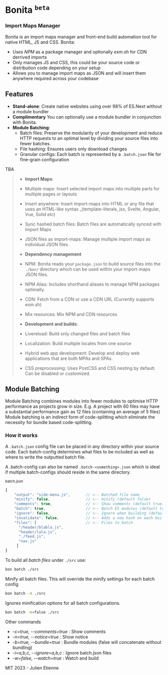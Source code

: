# Bonita <sup>`beta`</sup>
### Import Maps Manager

Bonita is an import maps manager and front-end build automation tool for native HTML, JS and CSS.
Bonita:
- Uses _NPM_ as a package manager and optionally _esm.sh_ for CDN derrived imports
- Only manages JS and CSS, this could be your source code or distribution code depending on your setup
- Allows you to manage import maps as JSON and will insert them anywhere required across your codebase

## Features
- **Stand-alone**: Create native websites using over 98% of ES.Next without a module bundler
- **Complimentary** You can optionally use a module bundler in conjunction with Bonita.
- **Module Batching**: 
  - Batch files: Preserve the modularity of your development and reduce HTTP requests to an optimal level by dividing your source files into fewer batches.
  - File hashing: Ensures users only download changes
  - Granular configs: Each batch is represented by a `.batch.json` file for fine-grain configuration

TBA
> - **Import Maps**: 
>  - Multiple maps: Insert selected import maps into multiple parts for multiple pages or layouts
>  - Insert anywhere: Insert import-maps into HTML or any file that uses an HTML-like syntax _(template-literals, jsx, Svelte, Angular, Vue, Solid etc) 
>  - Sync hashed batch files: Batch files are automatically synced with Import Maps
>  - JSON files as import-maps: Manage multiple import maps as individual JSON files.
>  
> - **Dependency management**
>  - NPM: Bonita reads your `package.json` to build source files into the `./bon/` directory which can be used within your import-maps JSON files.
>  - NPM Alias: Includes shorthand aliases to manage NPM packages optimally.
>  - CDN: Fetch from a CDN or use a CDN URL (Currently supports esm.sh) 
>  - Mix resources: Mix NPM and CDN resources
>
> - **Development and builds**: 
>  - Livereload: Build only changed files and batch files
>  - Localization: Build multiple locales from one source
>  - Hybrid web app development: Develop and deploy web applications that are both MPAs and SPAs.
>  - CSS preprocessing: Uses PostCSS and CSS nesting by default. Can be disabled or customized.

## Module Batching
Module Batching combines modules into fewer modules to optimise HTTP performance as projects grow in size.
E.g. A project with 60 files may have a substantial performance gain as 12 files (containing an average of 5 files)
Module batching is an indirect form of code-splitting which eliminate the necessity for bundle based code-splitting.

### How it works
A `.batch.json` config file can be placed in any directory within your source code. Each batch-config determines what files to be included as well as where to write the outputted batch file.

A .batch-config can also be named `.batch-<something>.json` which is ideal if multiple batch-configs should reside in the same directory. 

<sub>batch.json</sub>
```javascript
{
    "output": "side-menu.js",       // <-- Batched file name
    "minify": false,                // <-- minify (default false)
    "comments": true,               // <-- Show comments (default true)
    "batch": true,                  // <-- Batch ES modules (default true, false will concatenate only)
    "ignore": false,                // <-- Ignore when building (default false)
    "invalidate": false,            // <-- Adds a new hash on each build `parseInt((Date.now() + '').substr(4)).toString(36)`  -e9hych.js
    "files": [                      // <-- Files to batch
      "/header/blabla.js",
      "header/lala.js",
      "./feed.js",
      "nav.js"
     ]
}
```
To build all _batch files_ under `./src` use:

```bash
bon batch ./src
```

Minify all batch files. This will override the minify settings for each batch config

```bash
bon batch -m ./src
```

Ignores minification options for all batch configurations. 

```bash
bon batch -m=false ./src
```
Other commands 
- _-c=true, --comments=true_  : Show comments
- _-n=true, --notice=true_    : Show notice
- _-b=true, --bundle=true_    : Bundle modules (false will concatenate without bundling)
- _-i=a,b,c, --ignore=a,b,c_  : Ignore batch.json files
- _-w=false, --watch=true_    : Watch and build


MIT 2023 - Julien Etienne 
